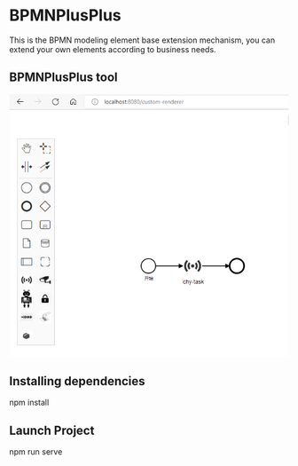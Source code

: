 # BPMNPlusPlus
This is the BPMN modeling element base extension mechanism, you can extend your own elements according to business needs.

## BPMNPlusPlus tool
![image](https://github.com/HangyuCheng/BPMNPlusPlus/blob/master/images/BPMN%20Extension.png)
## Installing dependencies
npm install
## Launch Project
npm run serve

